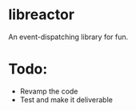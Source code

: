 libreactor
===========
An event-dispatching library for fun.

# Todo:
* Revamp the code
* Test and make it deliverable
